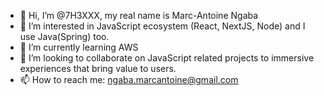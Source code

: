 - 👋 Hi, I’m @7H3XXX, my real name is Marc-Antoine Ngaba 
- 👀 I’m interested in JavaScript ecosystem (React, NextJS, Node) and I use Java(Spring) too. 
- 🌱 I’m currently learning AWS
- 💞️ I’m looking to collaborate on JavaScript related projects to immersive experiences that bring value to users.
- 📫 How to reach me: ngaba.marcantoine@gmail.com

<!---
7H3XXX/7H3XXX is a ✨ special ✨ repository because its `README.md` (this file) appears on your GitHub profile.
You can click the Preview link to take a look at your changes.
--->

